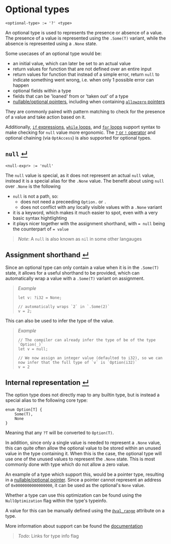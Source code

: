 # Optional types
```
<optional-type> := '?' <type>
```
An optional type is used to represents the presence or absence of a value.
The presence of a value is represented using the `.Some(T)` variant, while the absence is represented using a `.None` state.

Some usecases of an optional type would be:
- an initial value, which can later be set to an actual value
- return values for function that are not defined over an entire input
- return values for function that instead of a simple error, return `null` to indicate something went wrong, i.e. when only 1 possible error can happen
- optional fields within a type
- fields that can be 'loaned' from or 'taken out' of a type
- [nullable/optional pointers], including when containing [`allowzero` pointers]

They are commonly paired with pattern matching to check for the presence of a value and take action based on it.

Additionally, [`if` expressions], [`while` loops], and [`for` loops] support syntax to make checking for `null` value more ergonomic.
The [`?` or `!` operator] and optional chaining (via `OptAccess`) is also supported for optional types.

## `null` [↵](#optional-types)
```
<null-expr> := 'null'
```

The `null` value is special, as it does not represent an actual `null` value, instead it is a special alias for the `.None` value.
The benefit about using `null` over `.None` is the following
- `null` is not a path, so:
  - does not need a preceeding `Option.` or `.`
  - does not conflict with any locally visible values with a `.None` variant
- it is a keyword, which makes it much easier to spot, even with a very basic syntax hightlighting
- it plays nicer together with the assignment shorthand, with `= null` being the counterpart of `= value`

> _Note_: A `null` is also known as `nil` in some other langauges

## Assignment shorthand [↵](#optional-types)

Since an optional type can only contain a value when it is in the `.Some(T)` state, it allows for a useful shorthand to be provided, which can automatically wrap a value with a `.Some(T)` variant on assignment.

> _Example_
> ```
> let v: ?i32 = None;
> 
> // automatically wraps `2` in `.Some(2)`
> v = 2;
> ```

This can also be used to infer the type of the value.

> _Example_
> ```
> // The compiler can already infer the type of be of the type `Option(_)`
> let v = null;
> 
> // We now assign an integer value (defaulted to i32), so we can now infer that the full type of `v` is `Option(i32)`
> v = 2
> ```

## Internal representation [↵](#optional-types)

The option type does not directly map to any builtin type, but is instead a special alias to the following core type:
```
enum Option[T] {
    Some(T),
    None
}
```

Meaning that any `?T` will be converted to `Option(T)`.

In addition, since only a single value is needed to represent a `.None` value, this can quite often allow the optional value to be stored within an unused value in the type containing it.
When this is the case, the optional type will use one of the unused values to represent the `.None` state.
This is most commonly done with type which do not allow a zero value.

An example of a type which support this, would be a pointer type, resulting in a [nullable/optional pointer].
Since a pointer cannot represent an address of `0x0000000000000000`, it can be used as the optional's `None` value.

Whether a type can use this optimization can be found using the `NullOptimization` flag within the type's typeinfo.

A value for this can be manually defined using the [`@val_range`] attribute on a type.

More information about support can be found the [documentation]

> _Todo_: Links for type info flag


[documentation]:              #internal-representation- "Todo: link to docs"
[nullable/optional pointer]:  ../pointer-like-types/pointer-types.md#optional-pointers-
[nullable/optional pointers]: ../pointer-like-types/pointer-types.md#optional-pointers-
[`allowzero` pointers]:       ../pointer-like-types/pointer-types.md#allowzero-
[`@val_range`]:               ../../../attributes/code-generation.md#val_range-
[`if` expressions]:           ../../../expressions/if-expressions.md#optional-shorthand-
[`while` loops]:              ../../../expressions/loop-expressions.md#result-while-
[`for` loops]:                ../../../expressions/loop-expressions.md#result-for-
[`?` or `!` operator]:        ../../../operators/special-operators.md#try-operator- 